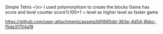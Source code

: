Simple Tetris <\n>
I used polymorphism to create the blocks
Game has score and level counter 
score%100+1 = level 
as higher level as faster game 

https://github.com/user-attachments/assets/b91665dd-363e-4d54-8bbc-f5da31704a19


